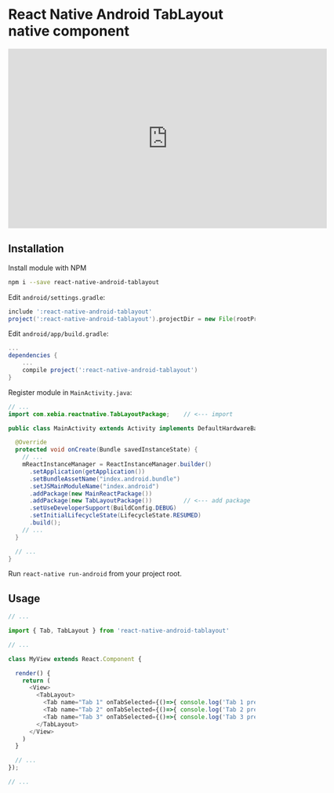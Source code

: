 # React Native Android TabLayout native component

<iframe src='https://gfycat.com/ifr/QualifiedFlusteredHornet' frameborder='0' scrolling='no' width='650' height='366' style='-webkit-backface-visibility: hidden;-webkit-transform: scale(1);' ></iframe>

## Installation

Install module with NPM

```bash
npm i --save react-native-android-tablayout
```
    
Edit `android/settings.gradle`:

```gradle
include ':react-native-android-tablayout'
project(':react-native-android-tablayout').projectDir = new File(rootProject.projectDir, '../node_modules/react-native-android-tablayout/android')
```

Edit `android/app/build.gradle`:

```gradle
...
dependencies {
    ...
    compile project(':react-native-android-tablayout')
}
```

Register module in `MainActivity.java`:

```java
// ...
import com.xebia.reactnative.TabLayoutPackage;    // <--- import

public class MainActivity extends Activity implements DefaultHardwareBackBtnHandler {

  @Override
  protected void onCreate(Bundle savedInstanceState) {
    // ...
    mReactInstanceManager = ReactInstanceManager.builder()
      .setApplication(getApplication())
      .setBundleAssetName("index.android.bundle")
      .setJSMainModuleName("index.android")
      .addPackage(new MainReactPackage())
      .addPackage(new TabLayoutPackage())         // <--- add package
      .setUseDeveloperSupport(BuildConfig.DEBUG)
      .setInitialLifecycleState(LifecycleState.RESUMED)
      .build();
    // ...
  }

  // ...
}
```

Run `react-native run-android` from your project root.

## Usage

```js
// ...

import { Tab, TabLayout } from 'react-native-android-tablayout'

// ...

class MyView extends React.Component {

  render() {
    return (
      <View>
        <TabLayout>
          <Tab name="Tab 1" onTabSelected={()=>{ console.log('Tab 1 pressed') }}/>
          <Tab name="Tab 2" onTabSelected={()=>{ console.log('Tab 2 pressed') }}/>
          <Tab name="Tab 3" onTabSelected={()=>{ console.log('Tab 3 pressed') }}/>
        </TabLayout>
      </View>
    )
  }

  // ...
});

// ...

```
